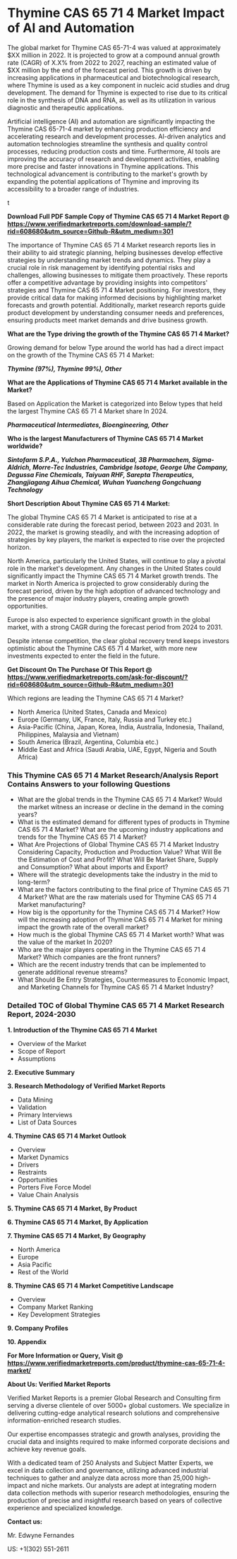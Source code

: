 <meta name="title" content="Global  Thymine CAS 65 71 4 Market Impact of AI and Automation"><meta name="description" content="  The global market for Thymine CAS 65-71-4 was valued at approximately $XX million in 2022. It is projected to grow at a compound annual growth rate (CAGR) of X.X% fr"><meta name="title" content=" Thymine CAS 65 71 4 Market Size, Share, Scope, Trends, Growth, Opportunities, Analysis, Forecast"> <h1>Thymine CAS 65 71 4 Market Impact of AI and Automation</h1> <p>The global market for Thymine CAS 65-71-4 was valued at approximately $XX million in 2022. It is projected to grow at a compound annual growth rate (CAGR) of X.X% from 2022 to 2027, reaching an estimated value of $XX million by the end of the forecast period. This growth is driven by increasing applications in pharmaceutical and biotechnological research, where Thymine is used as a key component in nucleic acid studies and drug development. The demand for Thymine is expected to rise due to its critical role in the synthesis of DNA and RNA, as well as its utilization in various diagnostic and therapeutic applications.</p> <p>Artificial intelligence (AI) and automation are significantly impacting the Thymine CAS 65-71-4 market by enhancing production efficiency and accelerating research and development processes. AI-driven analytics and automation technologies streamline the synthesis and quality control processes, reducing production costs and time. Furthermore, AI tools are improving the accuracy of research and development activities, enabling more precise and faster innovations in Thymine applications. This technological advancement is contributing to the market's growth by expanding the potential applications of Thymine and improving its accessibility to a broader range of industries.</p> t</p><p id="" class=""><strong>Download Full PDF Sample Copy of Thymine CAS 65 71 4 Market Report @ <a href="https://www.verifiedmarketreports.com/download-sample/?rid=608680&utm_source=Github-R&utm_medium=301" target="_blank">https://www.verifiedmarketreports.com/download-sample/?rid=608680&utm_source=Github-R&utm_medium=301</a></strong></p><p>The importance of&nbsp;Thymine CAS 65 71 4 Market research reports lies in their ability to aid strategic planning, helping businesses develop effective strategies by understanding market trends and dynamics. They play a crucial role in risk management by identifying potential risks and challenges, allowing businesses to mitigate them proactively. These reports offer a competitive advantage by providing insights into competitors' strategies and Thymine CAS 65 71 4 Market positioning. For investors, they provide critical data for making informed decisions by highlighting market forecasts and growth potential. Additionally, market research reports guide product development by understanding consumer needs and preferences, ensuring products meet market demands and drive business growth.</p><p><strong>What are the&nbsp;Type driving the growth of the Thymine CAS 65 71 4 Market?</strong></p><p id="" class="">Growing demand for below Type around the world has had a direct impact on the growth of the Thymine CAS 65 71 4 Market:</p><em><strong>Thymine (97%), Thymine 99%), Other</strong></em></p><strong>What are the&nbsp;Applications&nbsp;of Thymine CAS 65 71 4 Market available in the Market?</strong></p><p id="" class="">Based on Application the Market is categorized into Below types that held the largest Thymine CAS 65 71 4 Market share In 2024.</p><em><strong>Pharmaceutical Intermediates, Bioengineering, Other</strong></em></p><strong>Who is the largest Manufacturers of Thymine CAS 65 71 4 Market worldwide?</strong></p><p><em><strong>Sintofarm S.P.A., Yulchon Pharmaceutical, 3B Pharmachem, Sigma-Aldrich, Morre-Tec Industries, Cambridge Isotope, George Uhe Company, Degussa Fine Chemicals, Taiyuan RHF, Sarepta Therapeutics, Zhangjiagang Aihua Chemical, Wuhan Yuancheng Gongchuang Technology</strong></em></p><p id="" class=""><strong>Short Description About Thymine CAS 65 71 4 Market:</strong></p><p>The global Thymine CAS 65 71 4 Market is anticipated to rise at a considerable rate during the forecast period, between 2023 and 2031. In 2022, the market is growing steadily, and with the increasing adoption of strategies by key players, the market is expected to rise over the projected horizon.</p><p>North America, particularly the United States, will continue to play a pivotal role in the market's development. Any changes in the United States could significantly impact the Thymine CAS 65 71 4 Market growth trends. The market in North America is projected to grow considerably during the forecast period, driven by the high adoption of advanced technology and the presence of major industry players, creating ample growth opportunities.</p><p>Europe is also expected to experience significant growth in the global market, with a strong CAGR during the forecast period from 2024 to 2031.</p><p>Despite intense competition, the clear global recovery trend keeps investors optimistic about the Thymine CAS 65 71 4 Market, with more new investments expected to enter the field in the future.</p><p id="" class=""><strong>Get Discount On The Purchase Of This Report @ <a href="https://www.verifiedmarketreports.com/ask-for-discount/?rid=608680&utm_source=Github-R&utm_medium=301" target="_blank">https://www.verifiedmarketreports.com/ask-for-discount/?rid=608680&utm_source=Github-R&utm_medium=301</a></strong></p>Which regions are leading the Thymine CAS 65 71 4 Market?</p><ul><li>North America (United States, Canada and Mexico)</li><li>Europe (Germany, UK, France, Italy, Russia and Turkey etc.)</li><li>Asia-Pacific (China, Japan, Korea, India, Australia, Indonesia, Thailand, Philippines, Malaysia and Vietnam)</li><li>South America (Brazil, Argentina, Columbia etc.)</li><li>Middle East and Africa (Saudi Arabia, UAE, Egypt, Nigeria and South Africa)</li></ul><h3 id="" class="">This Thymine CAS 65 71 4 Market Research/Analysis Report Contains Answers to your following Questions</h3><ul><li>What are the global trends in the Thymine CAS 65 71 4 Market? Would the market witness an increase or decline in the demand in the coming years?</li><li>What is the estimated demand for different types of products in Thymine CAS 65 71 4 Market? What are the upcoming industry applications and trends for the Thymine CAS 65 71 4 Market?</li><li>What Are Projections of Global Thymine CAS 65 71 4 Market Industry Considering Capacity, Production and Production Value? What Will Be the Estimation of Cost and Profit? What Will Be Market Share, Supply and Consumption? What about imports and Export?</li><li>Where will the strategic developments take the industry in the mid to long-term?</li><li>What are the factors contributing to the final price of Thymine CAS 65 71 4 Market? What are the raw materials used for Thymine CAS 65 71 4 Market manufacturing?</li><li>How big is the opportunity for the Thymine CAS 65 71 4 Market? How will the increasing adoption of Thymine CAS 65 71 4 Market for mining impact the growth rate of the overall market?</li><li>How much is the global Thymine CAS 65 71 4 Market worth? What was the value of the market In 2020?</li><li>Who are the major players operating in the Thymine CAS 65 71 4 Market? Which companies are the front runners?</li><li>Which are the recent industry trends that can be implemented to generate additional revenue streams?</li><li>What Should Be Entry Strategies, Countermeasures to Economic Impact, and Marketing Channels for Thymine CAS 65 71 4 Market Industry?</li></ul><h3 id="" class="">Detailed TOC of Global Thymine CAS 65 71 4 Market Research Report, 2024-2030</h3><p id="" class=""><strong>1. Introduction of the Thymine CAS 65 71 4 Market</strong></p><ul><li>Overview of the Market</li><li>Scope of Report</li><li>Assumptions</li></ul><p id="" class=""><strong>2. Executive Summary</strong></p><p id="" class=""><strong>3. Research Methodology of Verified Market Reports</strong></p><ul><li>Data Mining</li><li>Validation</li><li>Primary Interviews</li><li>List of Data Sources</li></ul><p id="" class=""><strong>4. Thymine CAS 65 71 4 Market Outlook</strong></p><ul><li>Overview</li><li>Market Dynamics</li><li>Drivers</li><li>Restraints</li><li>Opportunities</li><li>Porters Five Force Model</li><li>Value Chain Analysis</li></ul><p id="" class=""><strong>5. Thymine CAS 65 71 4 Market, By Product</strong></p><p id="" class=""><strong>6. Thymine CAS 65 71 4 Market, By Application</strong></p><p id="" class=""><strong>7. Thymine CAS 65 71 4 Market, By Geography</strong></p><ul><li>North America</li><li>Europe</li><li>Asia Pacific</li><li>Rest of the World</li></ul><p id="" class=""><strong>8. Thymine CAS 65 71 4 Market Competitive Landscape</strong></p><ul><li>Overview</li><li>Company Market Ranking</li><li>Key Development Strategies</li></ul><p id="" class=""><strong>9. Company Profiles</strong></p><p id="" class=""><strong>10. Appendix</strong></p><p id="" class=""><strong>For More Information or Query, Visit @ <a href="https://www.verifiedmarketreports.com/product/thymine-cas-65-71-4-market/" target="_blank">https://www.verifiedmarketreports.com/product/thymine-cas-65-71-4-market/</a></strong></p><p id="" class=""><strong>About Us: Verified Market Reports</strong></p><p id="" class="">Verified Market Reports is a premier Global Research and Consulting firm serving a diverse clientele of over 5000+ global customers. We specialize in delivering cutting-edge analytical research solutions and comprehensive information-enriched research studies.</p><p id="" class="">Our expertise encompasses strategic and growth analyses, providing the crucial data and insights required to make informed corporate decisions and achieve key revenue goals.</p><p id="" class="">With a dedicated team of 250 Analysts and Subject Matter Experts, we excel in data collection and governance, utilizing advanced industrial techniques to gather and analyze data across more than 25,000 high-impact and niche markets. Our analysts are adept at integrating modern data collection methods with superior research methodologies, ensuring the production of precise and insightful research based on years of collective experience and specialized knowledge.</p><p id="" class=""><strong>Contact us:</strong></p><p id="" class="">Mr. Edwyne Fernandes</p><p id="" class="">US: +1(302) 551-2611</p>